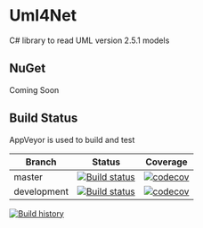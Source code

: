 # Uml4Net

C# library to read UML version 2.5.1 models

## NuGet

Coming Soon

## Build Status

AppVeyor is used to build and test

Branch | Status | Coverage
------------ | ------------- | -------------
master | [![Build status](https://ci.appveyor.com/api/projects/status/27n8efn93rcv7kae/branch/master?svg=true)](https://ci.appveyor.com/project/alexatrhea/uml4net/branch/master) | [![codecov](https://codecov.io/gh/RHEAGROUP/uml4net/branch/master/graph/badge.svg)](https://codecov.io/gh/RHEAGROUP/uml4net)
development | [![Build status](https://ci.appveyor.com/api/projects/status/27n8efn93rcv7kae/branch/development?svg=true)](https://ci.appveyor.com/project/alexatrhea/uml4net/branch/development) | [![codecov](https://codecov.io/gh/RHEAGROUP/uml4net/branch/development/graph/badge.svg)](https://codecov.io/gh/RHEAGROUP/uml4net)

[![Build history](https://buildstats.info/appveyor/chart/alexatrhea/uml4net)](https://ci.appveyor.com/project/alexatrhea/uml4net/history)
